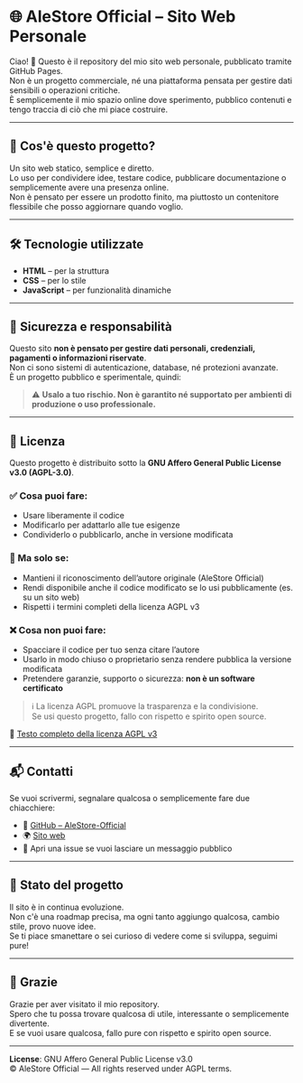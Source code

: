 # 🌐 AleStore Official – Sito Web Personale

Ciao! 👋 Questo è il repository del mio sito web personale, pubblicato tramite GitHub Pages.  
Non è un progetto commerciale, né una piattaforma pensata per gestire dati sensibili o operazioni critiche.  
È semplicemente il mio spazio online dove sperimento, pubblico contenuti e tengo traccia di ciò che mi piace costruire.

---

## 🧭 Cos'è questo progetto?

Un sito web statico, semplice e diretto.  
Lo uso per condividere idee, testare codice, pubblicare documentazione o semplicemente avere una presenza online.  
Non è pensato per essere un prodotto finito, ma piuttosto un contenitore flessibile che posso aggiornare quando voglio.

---

## 🛠️ Tecnologie utilizzate

- **HTML** – per la struttura
- **CSS** – per lo stile
- **JavaScript** – per funzionalità dinamiche

---

## 🔐 Sicurezza e responsabilità

Questo sito **non è pensato per gestire dati personali, credenziali, pagamenti o informazioni riservate**.  
Non ci sono sistemi di autenticazione, database, né protezioni avanzate.  
È un progetto pubblico e sperimentale, quindi:

> ⚠️ **Usalo a tuo rischio. Non è garantito né supportato per ambienti di produzione o uso professionale.**

---

## 📜 Licenza

Questo progetto è distribuito sotto la **GNU Affero General Public License v3.0 (AGPL-3.0)**.

### ✅ Cosa puoi fare:

- Usare liberamente il codice
- Modificarlo per adattarlo alle tue esigenze
- Condividerlo o pubblicarlo, anche in versione modificata

### 📢 Ma solo se:

- Mantieni il riconoscimento dell’autore originale (AleStore Official)
- Rendi disponibile anche il codice modificato se lo usi pubblicamente (es. su un sito web)
- Rispetti i termini completi della licenza AGPL v3

### ❌ Cosa non puoi fare:

- Spacciare il codice per tuo senza citare l’autore
- Usarlo in modo chiuso o proprietario senza rendere pubblica la versione modificata
- Pretendere garanzie, supporto o sicurezza: **non è un software certificato**

> ℹ️ La licenza AGPL promuove la trasparenza e la condivisione.  
> Se usi questo progetto, fallo con rispetto e spirito open source.

🔗 [Testo completo della licenza AGPL v3](https://www.gnu.org/licenses/agpl-3.0.html)

---

## 📬 Contatti

Se vuoi scrivermi, segnalare qualcosa o semplicemente fare due chiacchiere:

- 🔗 [GitHub – AleStore-Official](https://github.com/AleStore-Official)
- 🌍 [Sito web](https://alestore-official.github.io/Info)
- 💬 Apri una issue se vuoi lasciare un messaggio pubblico

---

## 🚧 Stato del progetto

Il sito è in continua evoluzione.  
Non c'è una roadmap precisa, ma ogni tanto aggiungo qualcosa, cambio stile, provo nuove idee.  
Se ti piace smanettare o sei curioso di vedere come si sviluppa, seguimi pure!

---

## 🙏 Grazie

Grazie per aver visitato il mio repository.  
Spero che tu possa trovare qualcosa di utile, interessante o semplicemente divertente.  
E se vuoi usare qualcosa, fallo pure con rispetto e spirito open source.

---

**License**: GNU Affero General Public License v3.0  
© AleStore Official — All rights reserved under AGPL terms.

